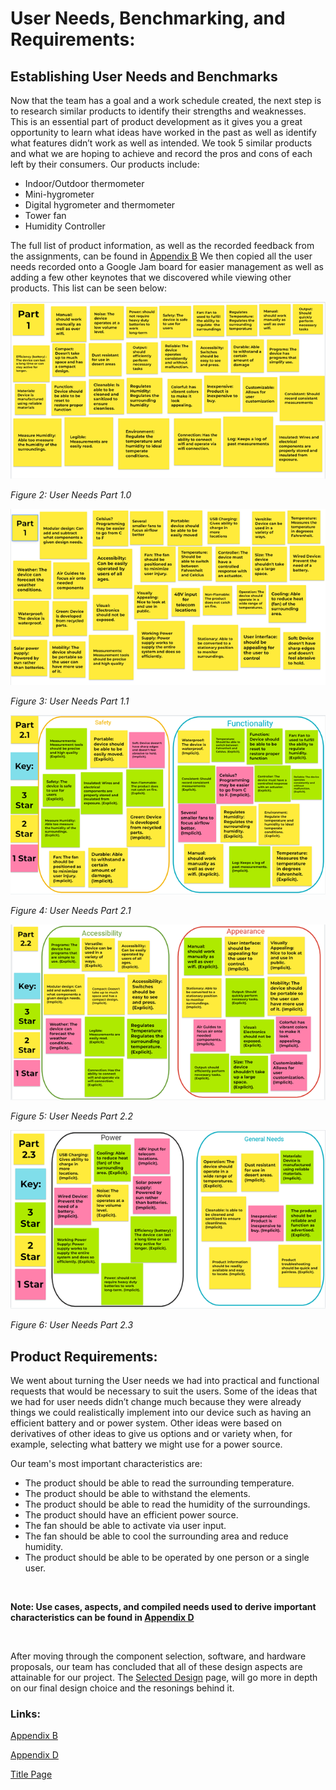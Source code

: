 

# User Needs, Benchmarking, and Requirements:

## Establishing User Needs and Benchmarks

Now that the team has a goal and a work schedule created, the next step is to research similar products to identify their strengths and weaknesses. This is an essential part of product development as it gives you a great opportunity to learn what ideas have worked in the past as well as identify what features didn’t work as well as intended. We took 5 similar products and what we are hoping to achieve and record the pros and cons of each left by their consumers. Our products include: 

* Indoor/Outdoor thermometer
* Mini-hygrometer
* Digital hygrometer and thermometer
* Tower fan
* Humidity Controller

The full list of product information, as well as the recorded feedback from the assignments, can be found in [Appendix B](/Appendix/AppendixMain.md#appendix-b) We then copied all the user needs recorded onto a Google Jam board for easier management as well as adding a few other keynotes that we discovered while viewing other products. This list can be seen below: 

![Part 1.0 figure](/docs/assets/images/Part1.0.png)

*Figure 2: User Needs Part 1.0*

![Part 1.1 figure](https://raw.githubusercontent.com/ASU-EGR314-Team-302/ASU-EGR314-Team-302.gitgub.io/main/docs/assets/images/Part1.1.png)

*Figure 3: User Needs Part 1.1*

![Part 2.1 figure](https://raw.githubusercontent.com/ASU-EGR314-Team-302/ASU-EGR314-Team-302.gitgub.io/main/docs/assets/images/Part2.1.png)

*Figure 4: User Needs Part 2.1*

![Part 2.2 figure](https://raw.githubusercontent.com/ASU-EGR314-Team-302/ASU-EGR314-Team-302.gitgub.io/main/docs/assets/images/Part2.2.png)

*Figure 5: User Needs Part 2.2*

![Part 2.3 figure](https://raw.githubusercontent.com/ASU-EGR314-Team-302/ASU-EGR314-Team-302.gitgub.io/main/docs/assets/images/Part2.3.png) 

*Figure 6: User Needs Part 2.3*


## Product Requirements:

We went about turning the User needs we had  into practical and functional requests that would be necessary to suit the users. Some of the ideas that we had for user needs didn’t change much because they were already things we could realistically implement into our device such as having an efficient battery and or power system.  Other ideas were based on derivatives of other ideas to give us options and or variety when, for example, selecting what battery we might use for a power source.



Our team's most important characteristics are: 
* The product should be able to read the surrounding temperature.
* The product should be able to withstand the elements.
* The product should be able to read the humidity of the surroundings.
* The product should have an efficient power source.
* The fan should be able to activate via user input.
* The fan should be able to cool the surrounding area and reduce humidity.
* The product should be able to be operated by one person or a single user.

<br>

**Note: Use cases, aspects, and compiled needs used to derive important characteristics can be found in [Appendix D](/Appendix/AppendixMain.md#appendix-d)**

<br> 

After moving through the component selection, software, and hardware proposals, our team has concluded that all of these design aspects are attainable for our project. The [Selected Design](SelectedDesign.md) page, will go more in depth on our final design choice and the resonings behind it.







### Links:

[Appendix B](/Appendix/AppendixMain.md#appendix-b)

[Appendix D](/Appendix/AppendixMain.md#appendix-d)

[Title Page](/index.md)
